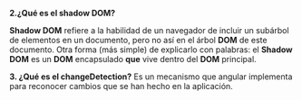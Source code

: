 **2.¿Qué es el shadow DOM?**

**Shadow DOM** refiere a la habilidad de un navegador de incluir un subárbol de elementos en un documento, pero no así en el árbol **DOM** de este documento. Otra forma (más simple) de explicarlo con palabras: el **Shadow DOM** es un **DOM** encapsulado **que** vive dentro del **DOM** principal.


**3. ¿Qué es el changeDetection?**
Es un mecanismo que angular implementa para reconocer cambios que se han hecho en la aplicación.
